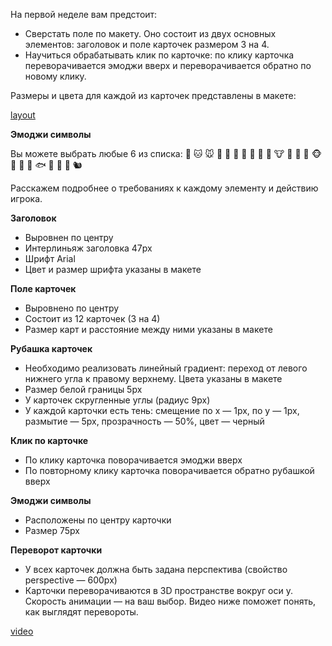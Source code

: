 На первой неделе вам предстоит:

-   Сверстать поле по макету. Оно состоит из двух основных элементов: заголовок и поле карточек размером 3 на 4.
-   Научиться обрабатывать клик по карточке: по клику карточка переворачивается эмоджи вверх и переворачивается обратно по новому клику.

Размеры и цвета для каждой из карточек представлены в макете:

[layout](https://yadi.sk/i/YZc5JWGHBvYSUg)

**Эмоджи символы**

Вы можете выбрать любые 6 из списка: 🐶 🐱 🐭 🐹 🐰 🐻 🐼 🐨 🐯 🦁 🐮 🐷 🐸 🐙 🐵 🦄 🐞 🦀 🐟 🐊 🐓 🦃 🐿

Расскажем подробнее о требованиях к каждому элементу и действию игрока.

**Заголовок**

-   Выровнен по центру
-   Интерлиньяж заголовка 47px
-   Шрифт Arial
-   Цвет и размер шрифта указаны в макете

**Поле карточек**

-   Выровнено по центру
-   Состоит из 12 карточек (3 на 4)
-   Размер карт и расстояние между ними указаны в макете

**Рубашка карточек**

-   Необходимо реализовать линейный градиент: переход от левого нижнего угла к правому верхнему. Цвета указаны в макете
-   Размер белой границы 5px
-   У карточек скругленные углы (радиус 9px)
-   У каждой карточки есть тень: смещение по x — 1px, по y — 1px, размытие — 5px, прозрачность — 50%, цвет — черный

**Клик по карточке**

-   По клику карточка поворачивается эмоджи вверх
-   По повторному клику карточка поворачивается обратно рубашкой вверх

**Эмоджи символы**

-   Расположены по центру карточки
-   Размер 75px

**Переворот карточки**

-   У всех карточек должна быть задана перспектива (свойство perspective — 600px)
-   Карточки переворачиваются в 3D пространстве вокруг оси y. Скорость анимации — на ваш выбор. Видео ниже поможет понять, как выглядят перевороты.

[video](https://yadi.sk/i/Gtt9SS6Ai0t-vA)